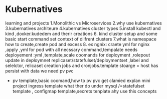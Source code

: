 # Kubernatives
learning and projects
1.Monolithic vs Microservices
2.why use kubernatives
3.kubernatives architeure
4.kubernatives cluster types
5.install kubectl and kind ,doxker.kudedem and therir creations
6. kind cluster setup and some basic start command
 set context of diifrent clusters
 7.what is namespace how  to create,create pod and excess
 8. ex ngnix: craete yml for nginx ,apply ,yml for pod with all necssary command,tempalate needs
 deployement :yml ,template,scale coomands for deployment ,rolepout update in deploymnet
 replicaset/statefulset/deploymentset ,label and selelctor,
 relicaset creation
 jobs and cronjobs.template 
 stoarge = host has persist with data we need pv pvc
 - pv template,basic coomand,how to pv pvc get clamied explan
mini project
ingress template what ther do
under mysql /=statefulset  template ,
configmap template,secrets tenplate ahy use this concepts
